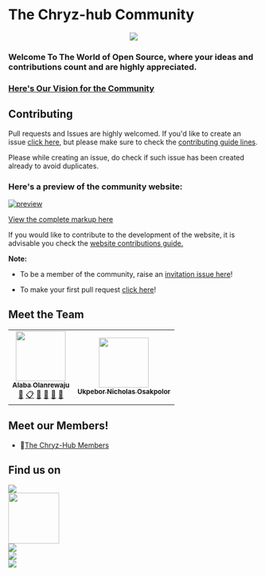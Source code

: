 # The Chryz-hub Community 

<p align="center">
  <a href="https://chryz-hub.github.io/">
    <img src="https://avatars.githubusercontent.com/u/78741698?s=200&v=4" />
  </a>
</p>

### Welcome To The World of Open Source, where your ideas and contributions count and are highly appreciated.

### [Here's Our Vision for the Community](https://github.com/chryz-hub/chryz-hub.github.io/blob/master/vision.md)

<!-- ## Table of Projects

- Projects name [repository list](https://github.com/chryz-hub) -->

## Contributing

Pull requests and Issues are highly welcomed. If you'd like to create an issue [click here](https://github.com/chryz-hub/chryz-hub.github.io/issues), but please make sure to check the [contributing guide lines](CONTRIBUTING.md). 

Please while creating an issue, do check if such issue has been created already to avoid duplicates.

### Here's a preview of the community website:

[![preview](https://jomefavourite.github.io/Images/preview-chryz_hub.png)](https://chryz-hub.github.io/)

[View the complete markup here](https://www.figma.com/file/N8ef18pNNEN6Hkht2r44nZ/Chryz-hub?node-id=126%3A22)


If you would like to contribute to the development of the website, it is advisable you check the [website 
contributions guide.](https://github.com/chryz-hub/chryz-hub.github.io/blob/master/website_readme.md) 



**Note:**

- To be a member of the community, raise an [invitation issue here](https://github.com/chryz-hub/chryz-hub.github.io/issues/new?assignees=&labels=invite+me+to+the+organisation&template=invitation.yml&title=Please+invite+me+to+the+GitHub+Community+Organization)!

- To make your first pull request [click here](https://github.com/chryz-hub/opensource-4-everyone/blob/master/My-PR-Contribution-Practice.md)!

<!-- ## My Latest Blog Posts 👇 -->

<!-- HASHNODE_BLOG:START -->

## Meet the Team

<!-- CHRYZ-HUB-TEAM-LIST:START - Do not remove or modify this section -->
<!-- prettier-ignore-start -->
<!-- markdownlint-disable -->
<table>
  <tr>
    <td align="center"><a href="https://github.com/chryzcodez"><img src="https://avatars.githubusercontent.com/u/77321169?s=460&u=8d89312a1109aac0294da55965e5d8cd39032d11&v=4" width="100px;" alt=""/><br /><sub><b>Alaba Olanrewaju</b></sub></a><br /><a href="https://github.com/chryz-hub/chryz-hub.github.io/commits?author=chryzcodez" title="Documentation">📖</a></a> <a href="https://github.com/chryz-hub/chryz-hub.github.io#eventOrganizing-chryzcodez" title="Event Organizing">📋</a> <a href="https://github.com/chryz-hub/chryz-hub.github.io#ideas-chryzcodez" title="Ideas, Planning, & Feedback">🤔</a> <a href="https://github.com/chryz-hub/chryz-hub.github.io#projectManagement-chryzcodez" title="Project Management">📆</a> <a href="https://github.com/chryz-hub/opensource-4-everyone/pulls?q=is%3Apr+reviewed-by%3Achryzcodez" title="Reviewed Pull Requests">👀</a> <a href="https://github.com/chryz-hub/chryz-hub.github.io#talk-chryzcodez" title="Talks">📢</a></td>
     <td align="center"><a href="https://github.com/Ukpebor"><img src="https://avatars.githubusercontent.com/u/65134147?s=400&u=6137c3f5e28a0460fd0698dde77d50693b4bcdc2&v=4" width="100px;" alt=""/><br /><sub><b>Ukpebor Nicholas Osakpolor</b></sub></a><br /></td>
   </tr>
</table>

<!-- markdownlint-enable -->
<!-- prettier-ignore-end -->

<!-- ALL-CONTRIBUTORS-LIST:END -->

## Meet our Members!

- 👯[The Chryz-Hub Members](https://github.com/chryz-hub/chryz-hub.github.io/blob/master/MEMBERS.md)

## Find us on

<a href="https://discord.gg/c6RhGwcP5b">
  <img src="https://img.shields.io/badge/Discord-7289DA?style=for-the-badge&logo=discord&logoColor=white">
</a>
<br/>
<a href="https://github.com/chryz-hub">
  <img src="https://img.shields.io/badge/GitHub-100000?style=for-the-badge&logo=github&logoColor=white" width="102px">
</a>
<br/>
<a href="https://youtube.com/channel/UCxro6LYOp3pmmuWDPMg-p1Q">
  <img src="https://img.shields.io/badge/YouTube-FF0000?style=for-the-badge&logo=youtube&logoColor=white">
</a>
<br/>
<a href="https://twitter.com/ChryzHub">
  <img src="https://img.shields.io/badge/Twitter-blue?style=for-the-badge&logo=twitter&logoColor=white">
</a><br>
<a href="https://www.linkedin.com/company/chryzhub/">
  <img src="https://img.shields.io/badge/LinkedIn-0077B5?style=for-the-badge&logo=linkedin&logoColor=white">
</a>

